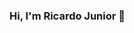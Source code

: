 ### Hi, I'm Ricardo Junior 👋

<!--
**ricardodev10/ricardodev10** is a ✨ _special_ ✨ repository because its `README.md` (this file) appears on your GitHub profile.

Front-End Developer

Here are some ideas to get you started:

- 🔭 I’m currently working on ...
- 🌱 I’m currently learning ...
- 👯 I’m looking to collaborate on ...
- 🤔 I’m looking for help with ...
- 💬 Ask me about ...
- 📫 How to reach me: ...
- 😄 Pronouns: ...
- ⚡ Fun fact: ...
-->
